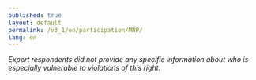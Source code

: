```yaml
---
published: true
layout: default
permalink: /v3_1/en/participation/MNP/
lang: en
---
```

_Expert respondents did not provide any specific information about who is especially vulnerable to violations of this right._
